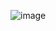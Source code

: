 ![image](https://github.com/jag039/Lab5_Starter/assets/122563262/57faa333-3251-4c13-8b04-472c4c61a137)
